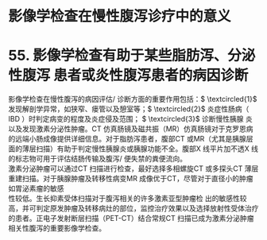 # 影像学检查在慢性腹泻诊疗中的意义  
# 55.  影像学检查有助于某些脂肪泻、分泌性腹泻 患者或炎性腹泻患者的病因诊断  
影像学检查在慢性腹泻的病因评估/ 诊断方面的重要作用包括：$ \textcircled{1}$    发现解剖学异常，如狭窄、瘘管以及憩室等；$ \textcircled{2}$    炎症性肠病（ IBD ）时判定病变的程度及炎症侵及范围； $ \textcircled{3}$     诊断慢性胰腺 炎以及发现激素分泌性肿瘤。CT 仿真肠镜及磁共振（MR）仿真肠镜对于克罗恩病的远端小肠成像提供详细信息。对于脂肪泻患者，腹部CT 或MR（尤其是胰腺层面的薄层扫描）有助于判定慢性胰腺炎或胰腺功能不全。腹部X 线平片加不透X 线的标志物可用于评估结肠传输及腹泻/ 便失禁的粪便流向。  
激素分泌肿瘤可以通过CT 扫描进行检查，最好选择多相螺旋CT 或多探头CT 薄层重建扫描。对于胰腺肿瘤及转移性病变MR 成像优于CT，尽管对于直径小的肿瘤如胃泌素瘤的敏感  
性较低。生长抑素受体扫描对于腹泻相关的许多激素亚型肿瘤检 出的敏感性较高，并可判定原发肿瘤及转移病灶的部位，监控治疗效果以及选择放射性受体治疗的患者。正电子发射断层扫描（PET-CT）结合常规CT 扫描已成为激素分泌肿瘤相关性腹泻的重要影像学检查。  